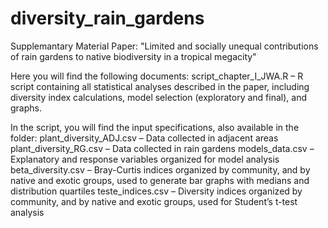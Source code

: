# diversity_rain_gardens
Supplemantary Material Paper: "Limited and socially unequal contributions of rain gardens to native biodiversity in a tropical megacity"

Here you will find the following documents:
script_chapter_I_JWA.R – R script containing all statistical analyses described in the paper, including diversity index calculations, model selection (exploratory and final), and graphs.

In the script, you will find the input specifications, also available in the folder:
plant_diversity_ADJ.csv – Data collected in adjacent areas
plant_diversity_RG.csv – Data collected in rain gardens
models_data.csv – Explanatory and response variables organized for model analysis
beta_diversity.csv – Bray-Curtis indices organized by community, and by native and exotic groups, used to generate bar graphs with medians and distribution quartiles
teste_indices.csv – Diversity indices organized by community, and by native and exotic groups, used for Student’s t-test analysis

